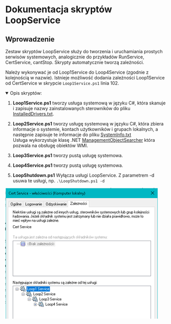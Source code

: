 # Dokumentacja skryptów LoopService

## Wprowadzenie

Zestaw skryptów LoopService służy do tworzenia i uruchamiania prostych serwisów systemowych, analogicznie do przykładów RunService, CertService, cantStop. Skrypty automatycznie tworzą zależności.

Należy wykonywać je od Loop1Service do Loop4Service (zgodnie z kolejnością w nazwie). Istnieje możliwość dodania zależności Loop1Service od CertService w skrypcie `Loop1Service.ps1` linia 102.

<details open>
  <summary>Opis skryptów:</summary>

1. **Loop1Service.ps1**
tworzy usługa systemową w języku C#, która skanuje i zapisuje nazwy zainstalowanych sterowników do pliku [InstalledDrivers.txt](https://github.com/IsJackAlive/CaptoWindows/blob/main/loopService/examples/InstalledDrivers.txt).

2. **Loop2Service.ps1**
tworzy usługę systemową w języku C#, która zbiera informacje o systemie, kontach użytkowników i grupach lokalnych, a następnie zapisuje te informacje do pliku [SystemInfo.txt](https://github.com/IsJackAlive/CaptoWindows/blob/main/loopService/examples/SystemInfo.txt) <br>
Usługa wykorzystuje klasę .NET [ManagementObjectSearcher](https://learn.microsoft.com/pl-pl/dotnet/api/system.management.managementobjectsearcher.-ctor?view=dotnet-plat-ext-8.0#system-management-managementobjectsearcher-ctor(system-string)) która pozwala na obsługę obiektów WMI.

3. **Loop3Service.ps1**
tworzy pustą usługę systemowa.

4. **Loop4Service.ps1**
tworzy pustą usługę systemowa.

5. **LoopShutdown.ps1** Wyłącza usługi LoopService. Z parametrem -d usuwa te usługi, np. `.\LoopShutdown.ps1 -d`

</details>

<img alt="CertService - parent Loop1 Service" src=".scs/1.png">